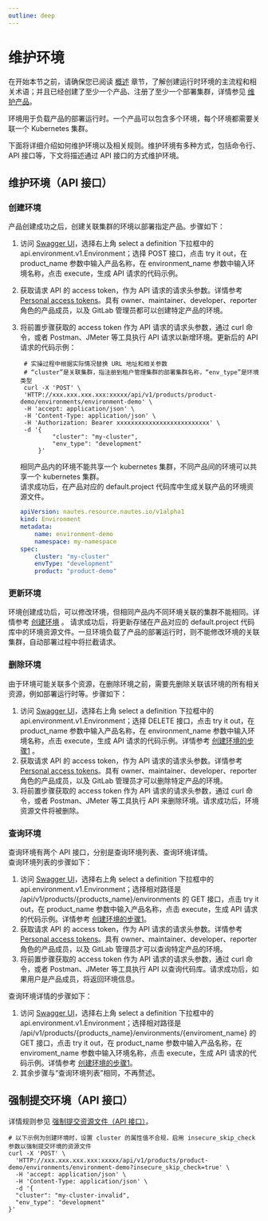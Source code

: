 ```yaml
---
outline: deep
---
```

# 维护环境

在开始本节之前，请确保您已阅读 [概述](user-guide-00.md) 章节，了解创建运行时环境的主流程和相关术语；并且已经创建了至少一个产品、注册了至少一个部署集群，详情参见 [维护产品](user-guide-01.md)。

环境用于负载产品的部署运行时。一个产品可以包含多个环境，每个环境都需要关联一个 Kubernetes 集群。

下面将详细介绍如何维护环境以及相关规则。维护环境有多种方式，包括命令行、API 接口等，下文将描述通过 API 接口的方式维护环境。

## 维护环境（API 接口）

### 创建环境
产品创建成功之后，创建关联集群的环境以部署指定产品。步骤如下：  
1. 访问 [Swagger UI](quickstart-03.md)，选择右上角 select a definition 下拉框中的 api.environment.v1.Environment；选择 POST 接口，点击 try it out，在 product_name 参数中输入产品名称，在 environment_name  参数中输入环境名称，点击 execute，生成 API 请求的代码示例。  
2. 获取请求 API 的 access token，作为 API 请求的请求头参数。详情参考 [Personal access tokens](https://docs.gitlab.com/ee/user/profile/personal_access_tokens.html)。具有 owner、maintainer、developer、reporter 角色的产品成员，以及 GitLab 管理员都可以创建特定产品的环境。  
3. 将前置步骤获取的 access token 作为 API 请求的请求头参数，通过 curl 命令，或者 Postman、JMeter 等工具执行 API 请求以新增环境。更新后的 API 请求的代码示例：
   ```Shell
    # 实操过程中根据实际情况替换 URL 地址和相关参数 
    # “cluster”是关联集群，指注册到租户管理集群的部署集群名称，“env_type”是环境类型
    curl -X 'POST' \
    'HTTP://xxx.xxx.xxx.xxx:xxxxx/api/v1/products/product-demo/environments/environment-demo' \
    -H 'accept: application/json' \
    -H 'Content-Type: application/json' \
    -H 'Authorization: Bearer xxxxxxxxxxxxxxxxxxxxxxxxxx' \
    -d '{
            "cluster": "my-cluster",
            "env_type": "development"
        }'
    ```
    
    相同产品内的环境不能共享一个 kubernetes 集群，不同产品间的环境可以共享一个 kubernetes 集群。  
    请求成功后，在产品对应的 default.project 代码库中生成关联产品的环境资源文件。

    ```yaml
    apiVersion: nautes.resource.nautes.io/v1alpha1
    kind: Environment
    metadata:
        name: environment-demo
        namespace: my-namespace
    spec:
        cluster: "my-cluster"
        envType: "development"
        product: "product-demo"
    ```

### 更新环境
环境创建成功后，可以修改环境，但相同产品内不同环境关联的集群不能相同。详情参考 [创建环境](#创建环境) 。
请求成功后，将更新存储在产品对应的 default.project 代码库中的环境资源文件。一旦环境负载了产品的部署运行时，则不能修改环境的关联集群，自动部署过程中将拦截请求。

### 删除环境
由于环境可能关联多个资源，在删除环境之前，需要先删除关联该环境的所有相关资源，例如部署运行时等。步骤如下：  
1. 访问 [Swagger UI](quickstart-03.md)，选择右上角 select a definition 下拉框中的 api.environment.v1.Environment；选择 DELETE 接口，点击 try it out，在 product_name 参数中输入产品名称，在 environment_name 参数中输入环境名称，点击 execute，生成 API 请求的代码示例。详情参考 [创建环境的步骤1](#创建环境) 。
2. 获取请求 API 的 access token，作为 API 请求的请求头参数。详情参考 [Personal access tokens](https://docs.gitlab.com/ee/user/profile/personal_access_tokens.html)。具有 owner、maintainer、developer、reporter 角色的产品成员，以及 GitLab 管理员才可以删除特定产品的环境。  
3. 将前置步骤获取的 access token 作为 API 请求的请求头参数，通过 curl 命令，或者 Postman、JMeter 等工具执行 API 来删除环境。请求成功后，环境资源文件将被删除。

### 查询环境
查询环境有两个 API 接口，分别是查询环境列表、查询环境详情。  
查询环境列表的步骤如下：  
1. 访问 [Swagger UI](quickstart-03.md)，选择右上角 select a definition 下拉框中的 api.environment.v1.Environment；选择相对路径是 /api/v1/products/{products_name}/environments 的 GET 接口，点击 try it out，在 product_name 参数中输入产品名称，点击 execute，生成 API 请求的代码示例。详情参考 [创建环境的步骤1](#创建环境)。
2. 获取请求 API 的 access token，作为 API 请求的请求头参数。详情参考 [Personal access tokens](https://docs.gitlab.com/ee/user/profile/personal_access_tokens.html)。具有 owner、maintainer、developer、reporter 角色的产品成员，以及 GitLab 管理员才可以查询特定产品的环境。
3. 将前置步骤获取的 access token 作为 API 请求的请求头参数，通过 curl 命令，或者 Postman、JMeter 等工具执行 API 以查询代码库。请求成功后，如果用户是产品成员，将返回环境信息。
   
查询环境详情的步骤如下：  
1. 访问 [Swagger UI](quickstart-03.md)，选择右上角 select a definition 下拉框中的 api.environment.v1.Environment；选择相对路径是 /api/v1/products/{products_name}/environments/{enviroment_name} 的 GET 接口，点击 try it out，在 product_name 参数中输入产品名称，在 enviroment_name 参数中输入环境名称，点击 execute，生成 API 请求的代码示例。详情参考 [创建环境的步骤1](#创建环境)。
2. 其余步骤与“查询环境列表”相同，不再赘述。

## 强制提交环境（API 接口）
详情规则参见 [强制提交资源文件（API 接口）](user-guide-03.md#强制提交代码库api-接口)。
```Shell
# 以下示例为创建环境时，设置 cluster 的属性值不合规，启用 insecure_skip_check 参数以强制提交环境的资源文件
curl -X 'POST' \
  'HTTP://xxx.xxx.xxx.xxx:xxxxx/api/v1/products/product-demo/environments/environment-demo?insecure_skip_check=true' \
  -H 'accept: application/json' \
  -H 'Content-Type: application/json' \
  -d '{
  "cluster": "my-cluster-invalid",
  "env_type": "development"
}'
```